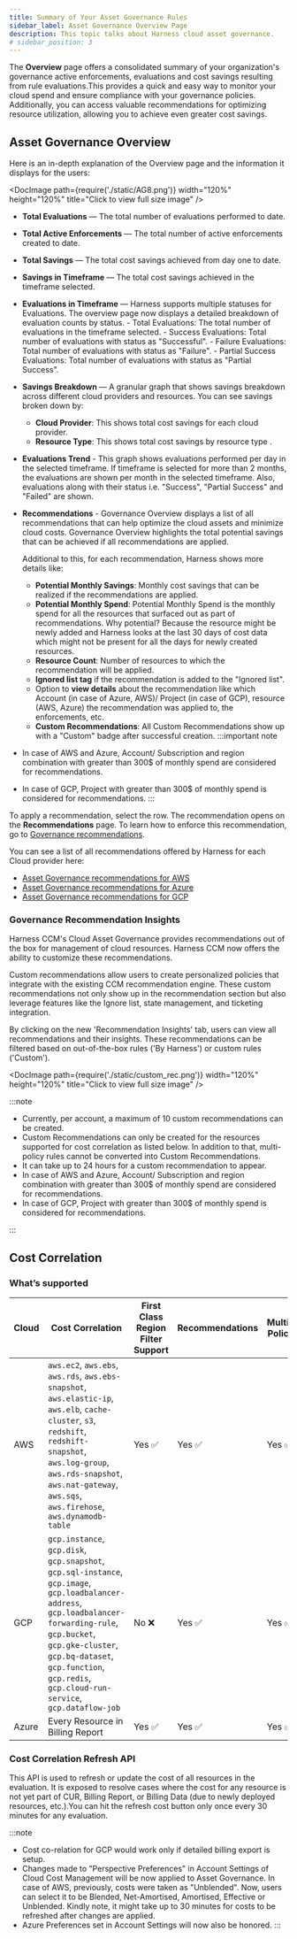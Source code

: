 ```yaml
---
title: Summary of Your Asset Governance Rules  
sidebar_label: Asset Governance Overview Page
description: This topic talks about Harness cloud asset governance.
# sidebar_position: 3
---
```


The **Overview** page offers a consolidated summary of your organization's governance active enforcements, evaluations and cost savings resulting from rule evaluations.This provides a quick and easy way to monitor your cloud spend and ensure compliance with your governance policies. Additionally, you can access valuable recommendations for optimizing resource utilization, allowing you to achieve even greater cost savings. 

## Asset Governance Overview 
Here is an in-depth explanation of the Overview page and the information it displays for the users:

  <DocImage path={require('./static/AG8.png')} width="120%" height="120%" title="Click to view full size image" />

  - **Total Evaluations** — The total number of evaluations performed to date.
  - **Total Active Enforcements** — The total number of active enforcements created to date.
  - **Total Savings** —  The total cost savings achieved from day one to date.
  - **Savings in Timeframe** — The total cost savings achieved in the timeframe selected.
  - **Evaluations in Timeframe** — Harness supports multiple statuses for Evaluations. The overview page now displays a detailed breakdown of evaluation counts by status.
        - Total Evaluations: The total number of evaluations in the timeframe selected. 
        - Success Evaluations: Total number of evaluations with status as "Successful".
        - Failure Evaluations: Total number of evaluations with status as "Failure".
        - Partial Success Evaluations: Total number of evaluations with status as "Partial Success".
  - **Savings Breakdown** — A granular graph that shows savings breakdown across different cloud providers and resources. You can see savings broken down by:
    - **Cloud Provider**:  This shows total cost savings for each cloud provider.
    - **Resource Type**: This shows total cost savings by resource type .
  - **Evaluations Trend** - This graph shows evaluations performed per day in the selected timeframe. If timeframe is selected for more than 2 months, the evaluations are shown per month in the selected timeframe. Also, evaluations along with their status i.e. "Success", "Partial Success" and "Failed" are shown.
  - **Recommendations** - Governance Overview displays a list of all recommendations that can help optimize the cloud assets and minimize cloud costs. Governance Overview highlights the total potential savings that can be achieved if all recommendations are applied.
  
    Additional to this, for each recommendation, Harness shows more details like:
    - **Potential Monthly Savings**: Monthly cost savings that can be realized if the recommendations are applied.
    - **Potential Monthly Spend**: Potential Monthly Spend is the monthly spend for all the resources that surfaced out as part of recommendations. Why potential? Because the resource might be newly added and Harness looks at the last 30 days of cost data which might not be present for all the days for newly created resources.
    - **Resource Count**: Number of resources to which the recommendation will be applied.
    - **Ignored list tag** if the recommendation is added to the "Ignored list".
    - Option to **view details** about the recommendation like which Account (in case of Azure, AWS)/ Project (in case of GCP), resource (AWS, Azure) the recommendation was applied to, the enforcements, etc.
    - **Custom Recommendations**: All Custom Recommendations show up with a "Custom" badge after successful creation. 
:::important note
  - In case of AWS and Azure, Account/ Subscription and region combination with greater than 300$ of monthly spend are considered for recommendations.
  - In case of GCP, Project with greater than 300$ of monthly spend is considered for recommendations.
:::

To apply a recommendation, select the row. The recommendation opens on the **Recommendations** page. To learn how to enforce this recommendation, go to [Governance recommendations](/docs/cloud-cost-management/use-ccm-cost-optimization/ccm-recommendations/governance).

You can see a list of all recommendations offered by Harness for each Cloud provider here:

- [Asset Governance recommendations for AWS](https://developer.harness.io/docs/cloud-cost-management/use-ccm-cost-governance/asset-governance/AWS/AWS-recommendations)
- [Asset Governance recommendations for Azure](https://developer.harness.io/docs/cloud-cost-management/use-ccm-cost-governance/asset-governance/Azure/azure-recommendations)
- [Asset Governance recommendations for GCP](https://developer.harness.io/docs/cloud-cost-management/use-ccm-cost-governance/asset-governance/GCP/gcp-recommendations)

### Governance Recommendation Insights

Harness CCM's Cloud Asset Governance provides recommendations out of the box for management of cloud resources. Harness CCM now offers the ability to customize these recommendations.

Custom recommendations allow users to create personalized policies that integrate with the existing CCM recommendation engine.
These custom recommendations not only show up in the recommendation section but also leverage features like the Ignore list, state management, and ticketing integration.

By clicking on the new 'Recommendation Insights' tab, users can view all recommendations and their insights. These recommendations can be filtered based on out-of-the-box rules ('By Harness') or custom rules ('Custom').

  <DocImage path={require('./static/custom_rec.png')} width="120%" height="120%" title="Click to view full size image" />
  
:::note
- Currently, per account, a maximum of 10 custom recommendations can be created.
- Custom Recommendations can only be created for the resources supported for cost correlation as listed below. In addition to that, multi-policy rules cannot be converted into Custom Recommendations.
- It can take up to 24 hours for a custom recommendation to appear.
- In case of AWS and Azure, Account/ Subscription and region combination with greater than 300$ of monthly spend are considered for recommendations.
- In case of GCP, Project with greater than 300$ of monthly spend is considered for recommendations.


:::

## Cost Correlation

### What’s supported

| Cloud | Cost Correlation | First Class Region Filter Support | Recommendations | Multi-Policy | Autostopping (EC2/VM/Instance) | Perspective Preferences |
|-------|------------------|---------------------------------|------------------|-----------------|--------------------------------|--------------------------|
| AWS   | `aws.ec2`, `aws.ebs`, `aws.rds`, `aws.ebs-snapshot`, `aws.elastic-ip`, `aws.elb`, `cache-cluster`, `s3`, `redshift`, `redshift-snapshot`, `aws.log-group`, `aws.rds-snapshot`, `aws.nat-gateway`, `aws.sqs`, `aws.firehose`, `aws.dynamodb-table` | Yes ✅ | Yes ✅ | Yes ✅ | Yes ✅ |  Yes ✅ |
| GCP   | `gcp.instance`, `gcp.disk`, `gcp.snapshot`, `gcp.sql-instance`, `gcp.image`, `gcp.loadbalancer-address`, `gcp.loadbalancer-forwarding-rule`, `gcp.bucket`, `gcp.gke-cluster`, `gcp.bq-dataset`, `gcp.function`, `gcp.redis`, `gcp.cloud-run-service`, `gcp.dataflow-job` | No ❌                             | Yes ✅               | Yes ✅         | No ❌ |  Yes ✅ |
| Azure | Every Resource in Billing Report | Yes ✅ | Yes ✅ | Yes ✅ | No ❌ |  Yes ✅ |

### Cost Correlation Refresh API
This API is used to refresh or update the cost of all resources in the evaluation. It is exposed to resolve cases where the cost for any resource is not yet part of CUR, Billing Report, or Billing Data (due to newly deployed resources, etc.).You can hit the refresh cost button only once every 30 minutes for any evaluation.

:::note
- Cost co-relation for GCP would work only if detailed billing export is setup.
- Changes made to "Perspective Preferences" in Account Settings of Cloud Cost Management will be now applied to Asset Governance. In case of AWS, previously, costs were taken as "Unblended". Now, users can select it to be Blended, Net-Amortised, Amortised, Effective or Unblended. Kindly note, it might take up to 30 minutes for costs to be refreshed after changes are applied.
- Azure Preferences set in Account Settings will now also be honored.
:::
